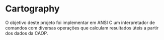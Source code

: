 # Cartography
O objetivo deste projeto foi implementar em ANSI C um interpretador de comandos com diversas operações que calculam resultados úteis a partir dos dados da CAOP.
